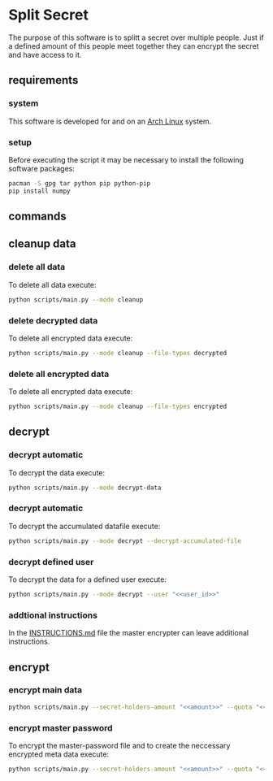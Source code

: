 # Split Secret
The purpose of this software is to splitt a secret over multiple people. Just if a defined amount of this people meet together they can encrypt the secret and have access to it. 

## requirements 

### system
This software is developed for and on an [Arch Linux](https://archlinux.org/) system.

### setup

Before executing the script it may be necessary to install the following software packages:

```bash
pacman -S gpg tar python pip python-pip
pip install numpy
```
## commands

## cleanup data

### delete all data

To delete all data execute:

```bash 
python scripts/main.py --mode cleanup
```

### delete decrypted data
To delete all encrypted data execute:

```bash 
python scripts/main.py --mode cleanup --file-types decrypted
```

### delete all encrypted data
To delete all encrypted data execute:

```bash 
python scripts/main.py --mode cleanup --file-types encrypted
```

## decrypt 

### decrypt automatic
To decrypt the data execute:

```bash 
python scripts/main.py --mode decrypt-data
```

### decrypt automatic
To decrypt the accumulated datafile execute:

```bash 
python scripts/main.py --mode decrypt --decrypt-accumulated-file
```


### decrypt defined user
To decrypt the data for a defined user execute:

```bash 
python scripts/main.py --mode decrypt --user "<<user_id>>"
```

### addtional instructions
In the [INSTRUCTIONS.md](./Instruction.md) file the master encrypter can leave additional instructions.

## encrypt

### encrypt main data
```bash 
python scripts/main.py --secret-holders-amount "<<amount>>" --quota "<<quota>>" --mode encrypt --master-password "<<master_password>>" --input-directory "<<input_directory>>"
```

### encrypt master password
To encrypt the master-password file and to create the neccessary encrypted meta data execute: 

```bash 
python scripts/main.py --secret-holders-amount "<<amount>>" --quota "<<quota>>" --mode encrypt --add-user-information --master-password "<<master_password>>" --create-meta-data
```
